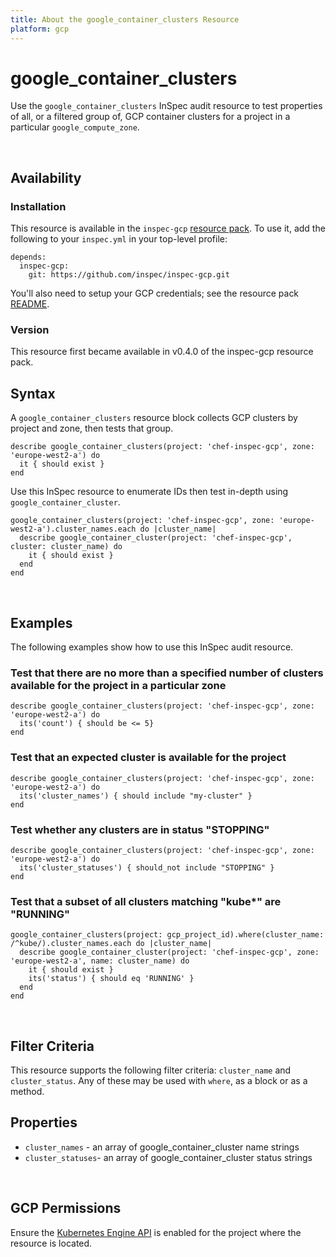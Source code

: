 ```yaml
---
title: About the google_container_clusters Resource
platform: gcp
---
```


# google\_container\_clusters

Use the `google_container_clusters` InSpec audit resource to test properties of all, or a filtered group of, GCP container clusters for a project in a particular `google_compute_zone`.

<br>

## Availability

### Installation

This resource is available in the `inspec-gcp` [resource pack](https://www.inspec.io/docs/reference/glossary/#resource-pack).  To use it, add the following to your `inspec.yml` in your top-level profile:

    depends:
      inspec-gcp:
        git: https://github.com/inspec/inspec-gcp.git

You'll also need to setup your GCP credentials; see the resource pack [README](https://github.com/inspec/inspec-gcp#prerequisites).

### Version

This resource first became available in v0.4.0 of the inspec-gcp resource pack.

## Syntax

A `google_container_clusters` resource block collects GCP clusters by project and zone, then tests that group.

    describe google_container_clusters(project: 'chef-inspec-gcp', zone: 'europe-west2-a') do
      it { should exist }
    end

Use this InSpec resource to enumerate IDs then test in-depth using `google_container_cluster`.

    google_container_clusters(project: 'chef-inspec-gcp', zone: 'europe-west2-a').cluster_names.each do |cluster_name|
      describe google_container_cluster(project: 'chef-inspec-gcp',  cluster: cluster_name) do
        it { should exist }
      end
    end

<br>

## Examples

The following examples show how to use this InSpec audit resource.

### Test that there are no more than a specified number of clusters available for the project in a particular zone

    describe google_container_clusters(project: 'chef-inspec-gcp', zone: 'europe-west2-a') do
      its('count') { should be <= 5}
    end

### Test that an expected cluster is available for the project

    describe google_container_clusters(project: 'chef-inspec-gcp', zone: 'europe-west2-a') do
      its('cluster_names') { should include "my-cluster" }
    end

### Test whether any clusters are in status "STOPPING"

    describe google_container_clusters(project: 'chef-inspec-gcp', zone: 'europe-west2-a') do
      its('cluster_statuses') { should_not include "STOPPING" }
    end

### Test that a subset of all clusters matching "kube*" are "RUNNING"

    google_container_clusters(project: gcp_project_id).where(cluster_name: /^kube/).cluster_names.each do |cluster_name|
      describe google_container_cluster(project: 'chef-inspec-gcp', zone: 'europe-west2-a', name: cluster_name) do
        it { should exist }
        its('status') { should eq 'RUNNING' }
      end
    end
    
<br>

## Filter Criteria

This resource supports the following filter criteria: `cluster_name` and `cluster_status`. Any of these may be used with `where`, as a block or as a method.

## Properties

*  `cluster_names` - an array of google_container_cluster name strings
*  `cluster_statuses`- an array of google_container_cluster status strings

<br>


## GCP Permissions

Ensure the [Kubernetes Engine API](https://console.cloud.google.com/apis/library/container.googleapis.com) is enabled for the project where the resource is located.